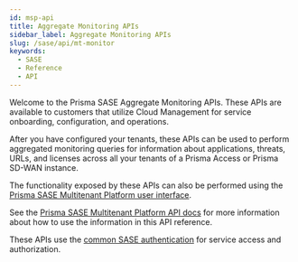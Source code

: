 ```yaml
---
id: msp-api
title: Aggregate Monitoring APIs
sidebar_label: Aggregate Monitoring APIs
slug: /sase/api/mt-monitor
keywords:
  - SASE
  - Reference
  - API
---
```


Welcome to the Prisma SASE Aggregate Monitoring APIs. These APIs are available to customers that
utilize Cloud Management for service onboarding, configuration, and operations.

After you have configured your tenants, these APIs can be used to perform aggregated monitoring
queries for information about applications, threats, URLs, and licenses across all your tenants of a
Prisma Access or Prisma SD-WAN instance.

The functionality exposed by these APIs can also be performed using the [Prisma SASE Multitenant
Platform user
interface](https://docs.paloaltonetworks.com/sase/prisma-sase-multitenant-platform/monitor-tenants).

See the [Prisma SASE Multitenant Platform API docs](/sase/docs/mt-monitor) for more information about
how to use the information in this API reference.

These APIs use the [common SASE authentication](/sase/docs/getstarted) for service access and authorization.
